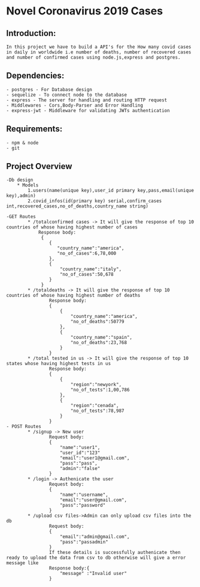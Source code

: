 # Novel Coronavirus 2019 Cases

## Introduction:

    In this project we have to build a API's for the How many covid cases in daily in worldwide i.e number of deaths, number of recovered cases and number of confirmed cases using node.js,express and postgres.

## Dependencies:

    - postgres - For Database design
    - sequelize - To connect node to the database
    - express - The server for handling and routing HTTP request
    - Middlewares - Cors,Body-Parser and Error Handling
    - express-jwt - Middleware for validating JWTs authentication

## Requirements:

    - npm & node
    - git

## Project Overview

    -Db design
        * Models
            1.users(name(unique key),user_id primary key,pass,email(unique key),admin)
            2.covid_infos(id(primary key) serial,confirm_cases int,recovered_cases,no_of_deaths,country_name string)

    -GET Routes
            * /totalconfirmed cases -> It will give the response of top 10 countries of whose having highest number of cases
                Response body:
                 {
                    {
                       "country_name":"america",
                       "no_of_cases":6,78,000
                    },
                    {
                        "country_name":"italy",
                        "no_of_cases":50,678
                    }
                 }
            * /totaldeaths -> It will give the response of top 10 countries of whose having highest number of deaths
                    Response body:
                    {
                        {
                            "country_name":"america",
                            "no_of_deaths":50779
                        },
                        {
                            "country_name":"spain",
                            "no_of_deaths":23,768
                        }
                    }
            * /total tested in us -> It will give the response of top 10 states whose having highest tests in us
                    Response body:
                    {
                        {
                            "region":"newyork",
                            "no_of_tests":1,00,786
                        },
                        {
                            "region":"cenada",
                            "no_of_tests":78,987
                        }
                    }
    - POST Routes
            * /signup -> New user
                    Request body:
                    {
                        "name":"user1",
                        "user_id":"123"
                        "email":"user1@gmail.com",
                        "pass":"pass",
                        "admin":"false"
                    }
            * /login -> Authenicate the user
                    Request body:
                    {
                        "name":"username",
                        "email":"user@gmail.com",
                        "pass":"password"
                    }
            * /upload csv files->Admin can only upload csv files into the db
                    Request body:
                    {
                        "email":"admin@gmail.com",
                        "pass":"passadmin"
                    }
                    If these details is successfully authenicate then ready to upload the data from csv to db otherwise will give a error message like
                    Response body:{
                        "message" :"Invalid user"
                    }
